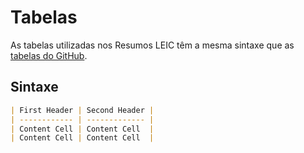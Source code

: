# Tabelas

As tabelas utilizadas nos Resumos LEIC têm a mesma sintaxe que as
[tabelas do GitHub](https://docs.github.com/en/get-started/writing-on-github/working-with-advanced-formatting/organizing-information-with-tables).

## Sintaxe

```md
| First Header | Second Header |
| ------------ | ------------- |
| Content Cell | Content Cell  |
| Content Cell | Content Cell  |
```
